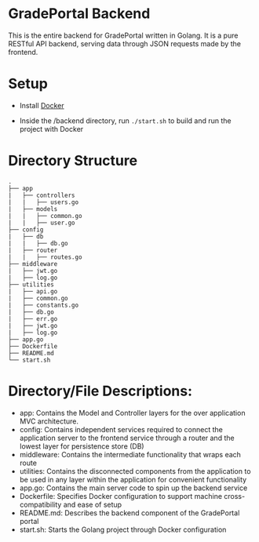 # GradePortal Backend

This is the entire backend for GradePortal written in Golang. It is a pure RESTful API backend, serving data through JSON requests made by the frontend.

# Setup
- Install [Docker](https://docs.docker.com/engine/installation/)

- Inside the /backend directory, run `./start.sh` to build and run the project
  with Docker

# Directory Structure
```
.
├── app
|   ├── controllers
|   |   ├── users.go
|   ├── models
|   |   ├── common.go
|   |   ├── user.go
├── config
|   ├── db
|   |   ├── db.go
|   ├── router
|   |   ├── routes.go
├── middleware
|   ├── jwt.go
|   ├── log.go
├── utilities
|   ├── api.go
|   ├── common.go
|   ├── constants.go
|   ├── db.go
|   ├── err.go
|   ├── jwt.go
|   ├── log.go
├── app.go
├── Dockerfile
├── README.md
└── start.sh
```

# Directory/File Descriptions:
- app: Contains the Model and Controller layers for the over application MVC architecture.
- config: Contains independent services required to connect the application server to the frontend service through a router and the lowest layer for persistence store (DB)
- middleware: Contains the intermediate functionality that wraps each route
- utilities: Contains the disconnected components from the application to be used in any layer within the application for convenient functionality
- app.go: Contains the main server code to spin up the backend service
- Dockerfile: Specifies Docker configuration to support machine cross-compatibility and ease of setup
- README.md: Describes the backend component of the GradePortal portal
- start.sh: Starts the Golang project through Docker configuration
